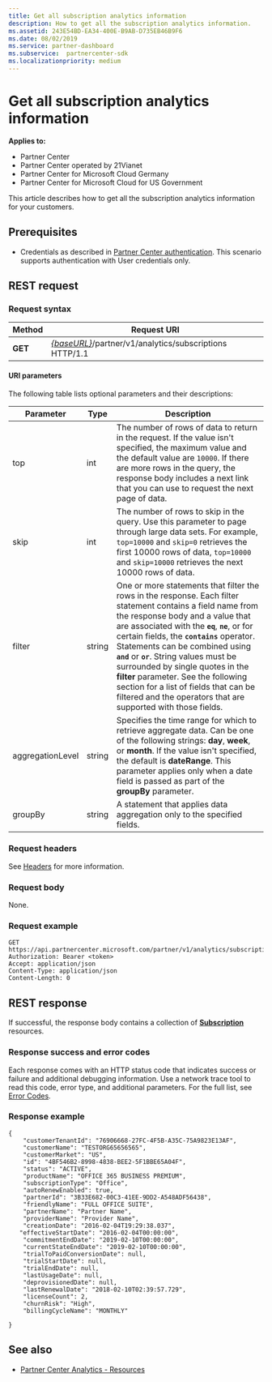 ```yaml
---
title: Get all subscription analytics information
description: How to get all the subscription analytics information.
ms.assetid: 243E54BD-EA34-400E-B9AB-D735EB46B9F6
ms.date: 08/02/2019
ms.service: partner-dashboard
ms.subservice:  partnercenter-sdk
ms.localizationpriority: medium
---
```


# Get all subscription analytics information

**Applies to:**

- Partner Center
- Partner Center operated by 21Vianet
- Partner Center for Microsoft Cloud Germany
- Partner Center for Microsoft Cloud for US Government

This article describes how to get all the subscription analytics information for your customers.

## Prerequisites

- Credentials as described in [Partner Center authentication](partner-center-authentication.md). This scenario supports authentication with User credentials only.

## REST request

### Request syntax

| Method | Request URI |
|--------|-------------|
| **GET** | [*\{baseURL\}*](partner-center-rest-urls.md)/partner/v1/analytics/subscriptions HTTP/1.1 |

#### URI parameters

The following table lists optional parameters and their descriptions:

| Parameter | Type |  Description |
|-----------|------|--------------|
| top | int | The number of rows of data to return in the request. If the value isn't specified, the maximum value and the default value are `10000`. If there are more rows in the query, the response body includes a next link that you can use to request the next page of data. |
| skip | int | The number of rows to skip in the query. Use this parameter to page through large data sets. For example, `top=10000` and `skip=0` retrieves the first 10000 rows of data, `top=10000` and `skip=10000` retrieves the next 10000 rows of data. |
| filter | string | One or more statements that filter the rows in the response. Each filter statement contains a field name from the response body and a value that are associated with the **`eq`**, **`ne`**, or for certain fields, the **`contains`** operator. Statements can be combined using **`and`** or **`or`**. String values must be surrounded by single quotes in the **filter** parameter. See the following section for a list of fields that can be filtered and the operators that are supported with those fields. |
| aggregationLevel | string | Specifies the time range for which to retrieve aggregate data. Can be one of the following strings: **day**, **week**, or **month**. If the value isn't specified, the default is **dateRange**. This parameter applies only when a date field is passed as part of the **groupBy** parameter. |
| groupBy | string | A statement that applies data aggregation only to the specified fields. |

### Request headers

See [Headers](headers.md) for more information.

### Request body

None.

### Request example

```http
GET https://api.partnercenter.microsoft.com/partner/v1/analytics/subscriptions
Authorization: Bearer <token>
Accept: application/json
Content-Type: application/json
Content-Length: 0
```

## REST response

If successful, the response body contains a collection of [**Subscription**](partner-center-analytics-resources.md#subscription-resource) resources.

### Response success and error codes

Each response comes with an HTTP status code that indicates success or failure and additional debugging information. Use a network trace tool to read this code, error type, and additional parameters. For the full list, see [Error Codes](error-codes.md).

### Response example

```http
{
    "customerTenantId": "76906668-27FC-4F5B-A35C-75A9823E13AF",
    "customerName": "TESTORG65656565",
    "customerMarket": "US",
    "id": "4BF546B2-8998-4838-BEE2-5F1BBE65A04F",
    "status": "ACTIVE",
    "productName": "OFFICE 365 BUSINESS PREMIUM",
    "subscriptionType": "Office",
    "autoRenewEnabled": true,
    "partnerId": "3B33E682-00C3-41EE-9DD2-A548ADF56438",
    "friendlyName": "FULL OFFICE SUITE",
    "partnerName": "Partner Name",
    "providerName": "Provider Name",
    "creationDate": "2016-02-04T19:29:38.037",
   "effectiveStartDate": "2016-02-04T00:00:00",
    "commitmentEndDate": "2019-02-10T00:00:00",
    "currentStateEndDate": "2019-02-10T00:00:00",
    "trialToPaidConversionDate": null,
    "trialStartDate": null,
    "trialEndDate": null,
    "lastUsageDate": null,
    "deprovisionedDate": null,
    "lastRenewalDate": "2018-02-10T02:39:57.729",
    "licenseCount": 2,
    "churnRisk": "High",
    "billingCycleName": "MONTHLY"

}
```

## See also

- [Partner Center Analytics - Resources](partner-center-analytics-resources.md)
